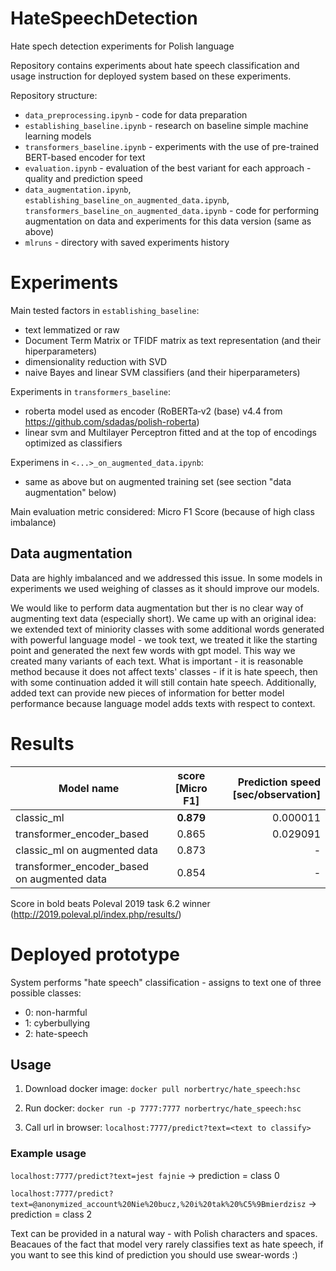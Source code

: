 # HateSpeechDetection
Hate spech detection experiments for Polish language

Repository contains experiments about hate speech classification and usage instruction for deployed system based on these experiments.

Repository structure:
- `data_preprocessing.ipynb` - code for data preparation 
- `establishing_baseline.ipynb` - research on baseline simple machine learning models
- `transformers_baseline.ipynb` - experiments with the use of pre-trained BERT-based encoder for text
- `evaluation.ipynb` - evaluation of the best variant for each approach - quality and prediction speed
- `data_augmentation.ipynb`, `establishing_baseline_on_augmented_data.ipynb`, `transformers_baseline_on_augmented_data.ipynb` - code for performing augmentation on data and experiments for this data version (same as above)
- `mlruns` - directory with saved experiments history


# Experiments

 Main tested factors in `establishing_baseline`:
  - text lemmatized or raw
  - Document Term Matrix or TFIDF matrix as text representation (and their hiperparameters)
  - dimensionality reduction with SVD
  - naive Bayes and linear SVM classifiers (and their hiperparameters)
  
 Experiments in `transformers_baseline`:
  - roberta model used as encoder (RoBERTa‑v2 (base) v4.4 from https://github.com/sdadas/polish-roberta)
  - linear svm and Multilayer Perceptron fitted and at the top of encodings optimized as classifiers
  
 Experimens in `<...>_on_augmented_data.ipynb`:
  - same as above but on augmented training set (see section "data augmentation" below)
  
 Main evaluation metric considered: Micro F1 Score (because of high class imbalance)

## Data augmentation

Data are highly imbalanced and we addressed this issue. In some models in experiments we used weighing of classes as it should improve our models. 

We would like to perform data augmentation but ther is no clear way of augmenting text data (especially short). We came up with an original idea: we extended text of miniority classes with some additional words generated with powerful language model - we took text, we treated it like the starting point and generated the next few words with gpt model. This way we created many variants of each text. What is important - it is reasonable method because it does not affect texts' classes - if it is hate speech, then with some continuation added it will still contain hate speech. Additionally, added text can provide new pieces of information for better model performance because language model adds texts with respect to context.

# Results


| Model name   |      score [Micro F1]      |  Prediction speed [sec/observation] |
|----------|:-------------:|------:|
| classic_ml |  **0.879** | 0.000011 |
| transformer\_encoder\_based |    0.865  |   0.029091 |
| classic_ml on augmented data |  0.873 | - |
| transformer\_encoder\_based on augmented data |    0.854  |   - |
    
 Score in bold beats Poleval 2019 task 6.2 winner (http://2019.poleval.pl/index.php/results/) 
    
# Deployed prototype

System performs "hate speech" classification - assigns to text one of three possible classes:
 - 0: non-harmful
 - 1: cyberbullying
 - 2: hate-speech
 
## Usage
1. Download docker image: `docker pull norbertryc/hate_speech:hsc`

2. Run docker: `docker run -p 7777:7777 norbertryc/hate_speech:hsc`

3. Call url in browser: `localhost:7777/predict?text=<text to classify>`

### Example usage

`localhost:7777/predict?text=jest fajnie` -> prediction = class 0

`localhost:7777/predict?text=@anonymized_account%20Nie%20bucz,%20i%20tak%20%C5%9Bmierdzisz` -> prediction = class 2

Text can be provided in a natural way - with Polish characters and spaces. Beacaues of the fact that model very rarely classifies text as hate speech, if you want to see this kind of prediction you should use swear-words :)



